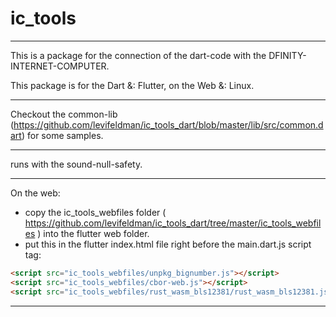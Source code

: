 # ic_tools

----------
This is a package for the connection of the dart-code with the DFINITY-INTERNET-COMPUTER.

This package is for the Dart &: Flutter, on the Web &: Linux.

----------

Checkout the common-lib (https://github.com/levifeldman/ic_tools_dart/blob/master/lib/src/common.dart) for some samples.

----------

runs with the sound-null-safety.

----------


On the web:
 - copy the ic_tools_webfiles folder ( https://github.com/levifeldman/ic_tools_dart/tree/master/ic_tools_webfiles ) into the flutter web folder.
 - put this in the flutter index.html file right before the main.dart.js script tag:  

```html
<script src="ic_tools_webfiles/unpkg_bignumber.js"></script>  
<script src="ic_tools_webfiles/cbor-web.js"></script>  
<script src="ic_tools_webfiles/rust_wasm_bls12381/rust_wasm_bls12381.js"></script>   
```



----------
 

